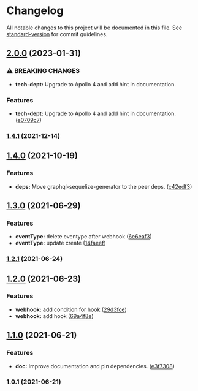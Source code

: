 # Changelog

All notable changes to this project will be documented in this file. See [standard-version](https://github.com/conventional-changelog/standard-version) for commit guidelines.

## [2.0.0](https://github.com/teamstarter/graphql-web-hooks/compare/v1.4.1...v2.0.0) (2023-01-31)


### ⚠ BREAKING CHANGES

* **tech-dept:** Upgrade to Apollo 4 and add hint in documentation.

### Features

* **tech-dept:** Upgrade to Apollo 4 and add hint in documentation. ([e0709c7](https://github.com/teamstarter/graphql-web-hooks/commit/e0709c7cb2b361479f508f8f49760a3c26c8ce9f))

### [1.4.1](https://github.com/teamstarter/graphql-web-hooks/compare/v1.4.0...v1.4.1) (2021-12-14)

## [1.4.0](https://github.com/teamstarter/graphql-web-hooks/compare/v1.3.0...v1.4.0) (2021-10-19)


### Features

* **deps:** Move graphql-sequelize-generator to the peer deps. ([c42edf3](https://github.com/teamstarter/graphql-web-hooks/commit/c42edf3e5e5886a5a430e1fb8b051adbef224deb))

## [1.3.0](https://github.com/teamstarter/graphql-web-hooks/compare/v1.2.1...v1.3.0) (2021-06-29)


### Features

* **eventType:** delete eventype after webhook ([6e6eaf3](https://github.com/teamstarter/graphql-web-hooks/commit/6e6eaf3fb1d6512bedcaec376b19009b34ac6a25))
* **eventType:** update create ([14faeef](https://github.com/teamstarter/graphql-web-hooks/commit/14faeefef5c3c105aad7bbf01ec99294c6612ad7))

### [1.2.1](https://github.com/teamstarter/graphql-web-hooks/compare/v1.2.0...v1.2.1) (2021-06-24)

## [1.2.0](https://github.com/teamstarter/graphql-web-hooks/compare/v1.1.0...v1.2.0) (2021-06-23)


### Features

* **webhook:** add condition for hook ([29d3fce](https://github.com/teamstarter/graphql-web-hooks/commit/29d3fce725d9be3d404f701e87104f747b7798f5))
* **webhook:** add hook ([69a4f8e](https://github.com/teamstarter/graphql-web-hooks/commit/69a4f8ef535ef9aba3066b24d3d69fe653dc5952))

## [1.1.0](https://github.com/teamstarter/graphql-web-hooks/compare/v1.0.1...v1.1.0) (2021-06-21)


### Features

* **doc:** Improve documentation and pin dependencies. ([e3f7308](https://github.com/teamstarter/graphql-web-hooks/commit/e3f73081a163b40abed1549ea1dd9bc8de02265a))

### 1.0.1 (2021-06-21)
